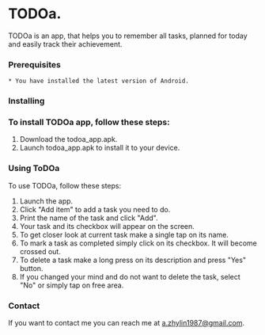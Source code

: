 # **TODOa.**

TODOa is an app, that helps you to remember all tasks, planned for today and easily track their achievement.

### **Prerequisites**

    * You have installed the latest version of Android.

### **Installing**

### To install TODOa app, follow these steps:
1. Download the todoa_app.apk.
2. Launch todoa_app.apk to install it to your device.

### **Using ToDOa**

To use TODOa, follow these steps:
1. Launch the app.
2. Click "Add item" to add a task you need to do.
3. Print the name of the task and click "Add".
4. Your task and its checkbox will appear on the screen.
5. To get closer look at current task make a single tap on its name.
6. To mark a task as completed simply click on its checkbox. It will become crossed out.
7. To delete a task make a long press on its description and press "Yes" button.
8. If you changed your mind and do not want to delete the task, select "No" or simply tap on free area.

### **Contact**

If you want to contact me you can reach me at a.zhylin1987@gmail.com.
